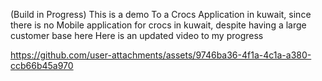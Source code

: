 (Build in Progress)
This is a demo To a Crocs Application in kuwait, since there is no Mobile application for crocs in kuwait, despite having a large customer base here
Here is an updated video to my progress

https://github.com/user-attachments/assets/9746ba36-4f1a-4c1a-a380-ccb66b45a970

